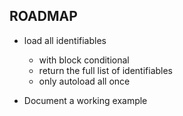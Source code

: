 ## ROADMAP

- load all identifiables
  - with block conditional
  - return the full list of identifiables
  - only autoload all once

- Document a working example
